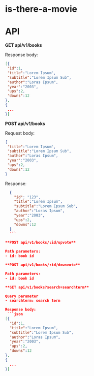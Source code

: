# is-there-a-movie

API
===
**GET api/v1/books**
 
Response body:
   ```json
  [{
    "id":1,
    "title":"Lorem Ipsum",
    "subtitle":"Lorem Ipsum Sub",
    "author":"Loras Ipsum",
    "year":"2003",
    "ups":2,
    "downs":12
  },
  {
    ...
  }]
  ```

**POST api/v1/books**
 
Request body:
   ```json
  {
    "title":"Lorem Ipsum",
    "subtitle":"Lorem Ipsum Sub",
    "author":"Loras Ipsum",
    "year":"2003",
    "ups":2,
    "downs":12
  }
  ```

  Response:
  ```json
    {
      "id": "123",
      "title":"Lorem Ipsum",
      "subtitle":"Lorem Ipsum Sub",
      "author":"Loras Ipsum",
      "year":"2003",
      "ups":2,
      "downs":12
    }
    ```

**POST api/v1/books/:id/upvote**

Path parameters:
- id: book id

**POST api/v1/books/:id/downvote**

Path parameters:
- id: book id

**GET api/v1/books?search=searchterm**

Query parameter
- searchterm: search term

Response body:
   ```json
  [{
    "id":1,
    "title":"Lorem Ipsum",
    "subtitle":"Lorem Ipsum Sub",
    "author":"Loras Ipsum",
    "year":"2003",
    "ups":2,
    "downs":12
  },
  {
    ...
  }]
  ```

